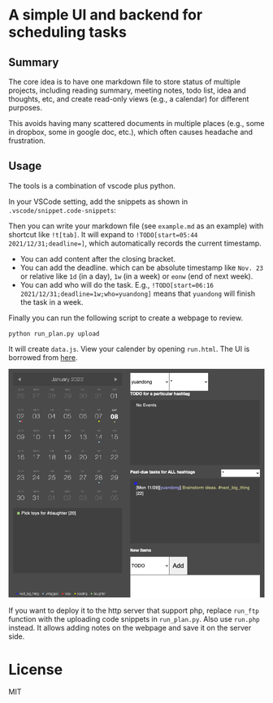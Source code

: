 # A simple UI and backend for scheduling tasks
## Summary
The core idea is to have one markdown file to store status of multiple projects, including reading summary, meeting notes, todo list, idea and thoughts, etc, and create read-only views (e.g., a calendar) for different purposes. 

This avoids having many scattered documents in multiple places (e.g., some in dropbox, some in google doc, etc.), which often causes headache and frustration. 

## Usage
The tools is a combination of vscode plus python. 

In your VSCode setting, add the snippets as shown in `.vscode/snippet.code-snippets`:

Then you can write your markdown file (see `example.md` as an example) with shortcut like `!t[tab]`. It will expand to `!TODO[start=05:44 2021/12/31;deadline=]`, which automatically records the current timestamp. 
+ You can add content after the closing bracket. 
+ You can add the deadline. which can be absolute timestamp like `Nov. 23` or relative like `1d` (in a day), `1w` (in a week) or `eonw` (end of next week).
+ You can add who will do the task. E.g., `!TODO[start=06:16 2021/12/31;deadline=1w;who=yuandong]` means that `yuandong` will finish the task in a week.  

Finally you can run the following script to create a webpage to review.  
```
python run_plan.py upload
``` 
It will create `data.js`. View your calender by opening `run.html`. The UI is borrowed from [here](https://codepen.io/peanav/pen/ulkof).

![Example UI](ui.png) 

If you want to deploy it to the http server that support php, replace `run_ftp` function with the uploading code snippets in `run_plan.py`. Also use `run.php` instead. It allows adding notes on the webpage and save it on the server side.  

# License 
MIT